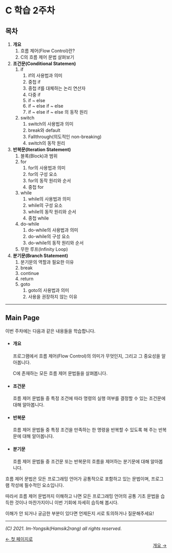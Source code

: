 # C 학습 2주차

## 목차

1.  **개요**
    1.  흐름 제어(Flow Control)란?
    2.  C의 흐름 제어 문법 살펴보기
2.  **조건문(Conditional Statemen)**
    1.  if
        1.  if의 사용법과 의미
        2.  중첩 if
        3.  중첩 if를 대체하는 논리 연산자
        4.  다중 if
        5.  if ~ else
        6.  if ~ else if ~ else
        7.  if ~ else if ~ else 의 동작 원리
    2.  switch
        1.  switch의 사용법과 의미
        2.  break와 default
        3.  Fallthrough(의도적인 non-breaking)
        4.  switch의 동작 원리
3.  **반복문(Iteration Statement)**
    1.  블록(Block)과 범위
    2.  for
        1.  for의 사용법과 의미
        2.  for의 구성 요소
        3.  for의 동작 원리와 순서
        4.  중첩 for
    3.  while
        1.  while의 사용법과 의미
        2.  while의 구성 요소
        3.  while의 동작 원리와 순서
        4.  중첩 while
    4.  do-while
        1.  do-while의 사용법과 의미
        2.  do-while의 구성 요소
        3.  do-while의 동작 원리와 순서
    5.  무한 루프(Infinity Loop)
4.  **분기문(Branch Statement)**
    1.  분기문의 역할과 필요한 이유
    2.  break
    3.  continue
    4.  return
    5.  goto
        1.  goto의 사용법과 의미
        2.  사용을 권장하지 않는 이유

---

## Main Page

이번 주차에는 다음과 같은 내용들을 학습합니다.

*   #### 개요

    프로그램에서 흐름 제어(Flow Control)의 의미가 무엇인지, 그리고 그 중요성을 알아봅니다.

    C에 존재하는 모든 흐름 제어 문법들을 살펴봅니다.

*   #### 조건문

    흐름 제어 문법들 중 특정 조건에 따라 명령의 실행 여부를 결정할 수 있는 조건문에 대해 알아봅니다.

*   #### 반복문

    흐름 제어 문법들 중 특정 조건을 만족하는 한 명령을 반복할 수 있도록 해 주는 반복문에 대해 알아봅니다.

*   #### 분기문

    흐름 제어 문법들 중 조건문 또는 반복문의 흐름을 제어하는 분기문에 대해 알아봅니다.

흐름 제어 문법은 모든 프로그래밍 언어가 공통적으로 포함하고 있는 문법이며, 프로그램 작성에 필수적인 요소입니다.

따라서 흐름 제어 문법까지 이해하고 나면 모든 프로그래밍 언어의 공통 기초 문법을 습득한 것이나 마찬가지이니 이번 기회에 자세히 습득해 봅시다.

이해가 안 되거나 궁금한 부분이 있다면 언제든지 서로 토의하거나 질문해주세요!

----

*(C) 2021. Im-Yongsik(Hamsik2rang) all rights reserved.*

<div style="text-align:left"> <a href="./">← 첫 페이지로</a><div/>
<div style="text-align:right"> <a href="./Main_Text/1.개요.md">개요 →</a><div/>





